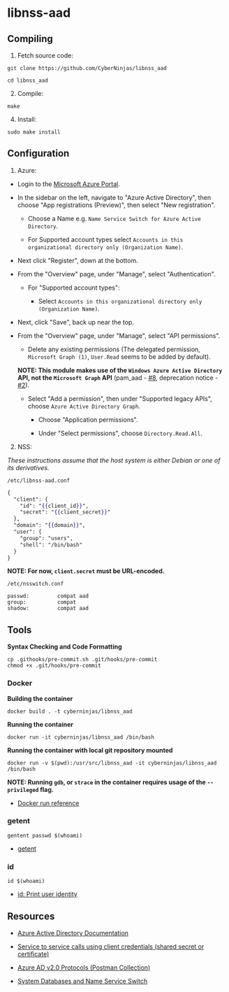 # libnss-aad

## Compiling

1) Fetch source code:

```terminal
git clone https://github.com/CyberNinjas/libnss_aad

cd libnss_aad
```

2) Compile:

```terminal
make
```

4) Install:

```terminal
sudo make install
```

## Configuration

1) Azure:

- Login to the [Microsoft Azure Portal](portal.azure.com).

- In the sidebar on the left, navigate to "Azure Active Directory", then choose "App registrations (Preview)", then select "New registration".

  - Choose a Name e.g. `Name Service Switch for Azure Active Directory`.

  - For Supported account types select `Accounts in this organizational directory only (Organization Name)`.

- Next click "Register", down at the bottom.

- From the "Overview" page, under "Manage", select "Authentication".

  - For "Supported account types":

    - Select `Accounts in this organizational directory only (Organization Name)`.

- Next, click "Save", back up near the top.

- From the "Overview" page, under "Manage", select "API permissions".

  - Delete any existing permissions (The delegated permission, `Microsoft Graph (1)`, `User.Read` seems to be added by default).

  **NOTE: This module makes use of the `Windows Azure Active Directory` API, not the `Microsoft Graph` API** (pam_aad - [#8](https://github.com/CyberNinjas/pam_aad/issues/8), deprecation notice - [#2](https://github.com/CyberNinjas/libnss_aad/issues/2)).

  - Select "Add a permission", then under "Supported legacy APIs", choose `Azure Active Directory Graph`.

    - Choose "Application permissions".

    - Under "Select permissions", choose `Directory.Read.All`.

2) NSS:

*These instructions assume that the host system is either Debian or one of its derivatives.*

`/etc/libnss-aad.conf`

```mustache
{
  "client": {
    "id": "{{client_id}}",
    "secret": "{{client_secret}}"
  },
  "domain": "{{domain}}",
  "user": {
    "group": "users",
    "shell": "/bin/bash"
  }
}
```

**NOTE: For now, `client.secret` must be URL-encoded.**

`/etc/nsswitch.conf`

```
passwd:         compat aad
group:          compat
shadow:         compat aad
```

## Tools

**Syntax Checking and Code Formatting**

```terminal
cp .githooks/pre-commit.sh .git/hooks/pre-commit
chmod +x .git/hooks/pre-commit
```

### Docker

**Building the container**

```terminal
docker build . -t cyberninjas/libnss_aad
```

**Running the container**

```terminal
docker run -it cyberninjas/libnss_aad /bin/bash
```

**Running the container with local git repository mounted**

```terminal
docker run -v $(pwd):/usr/src/libnss_aad -it cyberninjas/libnss_aad /bin/bash
```

**NOTE: Running `gdb`, or `strace` in the container requires usage of the `--privileged` flag.**

- [Docker run reference](https://docs.docker.com/engine/reference/run)

### getent

    gentent passwd $(whoami)

- [getent](https://en.wikipedia.org/wiki/Getent)

### id

    id $(whoami)

- [id: Print user identity](https://www.gnu.org/software/coreutils/manual/coreutils.html#id-invocation)

## Resources

- [Azure Active Directory Documentation](https://docs.microsoft.com/en-us/azure/active-directory)

- [Service to service calls using client credentials (shared secret or certificate)](https://docs.microsoft.com/en-us/azure/active-directory/develop/v1-oauth2-client-creds-grant-flow)

- [Azure AD v2.0 Protocols (Postman Collection)](https://app.getpostman.com/view-collection/8f5715ec514865a07e6a?referrer=https%3A%2F%2Fapp.getpostman.com%2Frun-collection%2F8f5715ec514865a07e6a)

- [System Databases and Name Service Switch](https://www.gnu.org/software/libc/manual/html_node/Name-Service-Switch.html)
